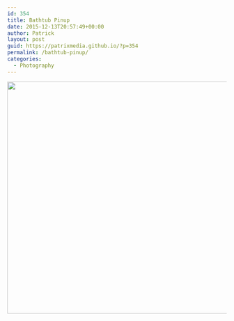 ```yaml
---
id: 354
title: Bathtub Pinup
date: 2015-12-13T20:57:49+00:00
author: Patrick
layout: post
guid: https://patrixmedia.github.io/?p=354
permalink: /bathtub-pinup/
categories:
  - Photography
---
```

<div id='gallery-30' class='gallery galleryid-354 gallery-columns-1 gallery-size-full'>
  <dl class='gallery-item'>
    <dt class='gallery-icon landscape'>
      <a href='https://patrixmedia.github.io/wp-content/uploads/2015/12/Gna-retro.jpg'><img width="800" height="533" src="https://patrixmedia.github.io/wp-content/uploads/2015/12/Gna-retro.jpg" class="attachment-full size-full" alt="" srcset="https://patrixmedia.github.io/wp-content/uploads/2015/12/Gna-retro.jpg 800w, https://patrixmedia.github.io/wp-content/uploads/2015/12/Gna-retro-300x200.jpg 300w, https://patrixmedia.github.io/wp-content/uploads/2015/12/Gna-retro-768x512.jpg 768w, https://patrixmedia.github.io/wp-content/uploads/2015/12/Gna-retro-272x182.jpg 272w" sizes="(max-width: 800px) 100vw, 800px" /></a>
    </dt>
  </dl>
  
  <br style="clear: both" />
</div>